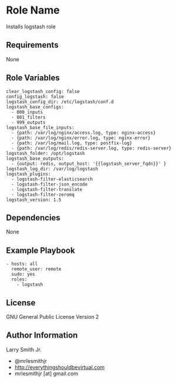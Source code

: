 # Role Name
Installs logstash role
## Requirements
None
## Role Variables
````
clear_logstash_config: false
config_logstash: false
logstash_config_dir: /etc/logstash/conf.d
logstash_base_configs:
  - 000_inputs
  - 001_filters
  - 999_outputs
logstash_base_file_inputs:
  - {path: /var/log/nginx/access.log, type: nginx-access}
  - {path: /var/log/nginx/error.log, type: nginx-error}
  - {path: /var/log/mail.log, type: postfix-log}
  - {path: /var/log/redis/redis-server.log, type: redis-server}
logstash_folder: /opt/logstash
logstash_base_outputs:
  - {output: redis, output_host: '{{logstash_server_fqdn}}' }
logstash_log_dir: /var/log/logstash
logstash_plugins:
  - logstash-filter-elasticsearch
  - logstash-filter-json_encode
  - logstash-filter-translate
  - logstash-filter-zeromq
logstash_version: 1.5
````
## Dependencies
None
## Example Playbook
````
- hosts: all
  remote_user: remote
  sudo: yes
  roles:
    - logstash
````
## License
GNU General Public License Version 2

## Author Information
Larry Smith Jr.
- @mrlesmithjr
- http://everythingshouldbevirtual.com
- mrlesmithjr [at] gmail.com
